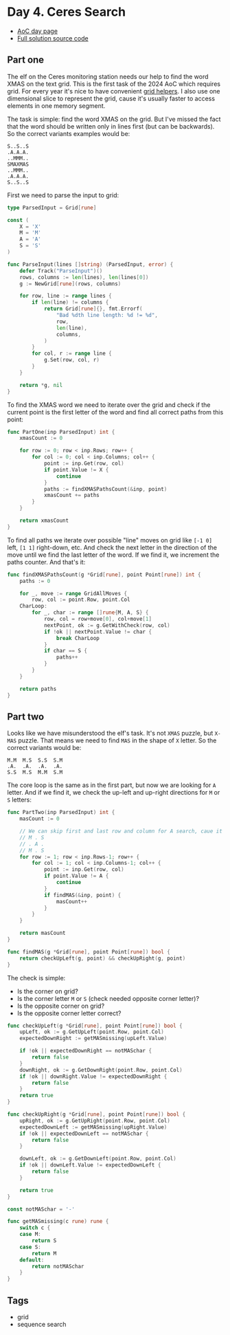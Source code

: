 # Day 4. Ceres Search
- [AoC day page](https://adventofcode.com/2024/day/4)
- [Full solution source code](https://github.com/insomnes/aoc/tree/main/2024/04_ceres)

## Part one
The elf on the Ceres monitoring station needs our help to find the word XMAS on the text grid.
This is the first task of the 2024 AoC which requires grid. For every year it's nice
to have convenient [grid helpers](https://github.com/insomnes/aoc/blob/main/2024/04_ceres/solution/grid.go).
I also use one dimensional slice to represent the grid, cause it's usually faster to 
access elements in one memory segment.

The task is simple: find the word XMAS on the grid. But I've missed the fact that
the word should be written only in lines first (but can be backwards). So the correct
variants examples would be:
```
S..S..S
.A.A.A.
..MMM..
SMAXMAS
..MMM..
.A.A.A.
S..S..S
```


First we need to parse the input to grid:

```go
type ParsedInput = Grid[rune]

const (
	X = 'X'
	M = 'M'
	A = 'A'
	S = 'S'
)

func ParseInput(lines []string) (ParsedInput, error) {
	defer Track("ParseInput")()
	rows, columns := len(lines), len(lines[0])
	g := NewGrid[rune](rows, columns)

	for row, line := range lines {
		if len(line) != columns {
			return Grid[rune]{}, fmt.Errorf(
				"Bad %dth line length: %d != %d",
				row,
				len(line),
				columns,
			)
		}
		for col, r := range line {
			g.Set(row, col, r)
		}
	}

	return *g, nil
}
```

To find the XMAS word we need to iterate over the grid and check if the current point
is the first letter of the word and find all correct paths from this point:

```go
func PartOne(inp ParsedInput) int {
	xmasCount := 0

	for row := 0; row < inp.Rows; row++ {
		for col := 0; col < inp.Columns; col++ {
			point := inp.Get(row, col)
			if point.Value != X {
				continue
			}
			paths := findXMASPathsCount(&inp, point)
			xmasCount += paths
		}
	}

	return xmasCount
}
```

To find all paths we iterate over possible "line" moves on grid like `[-1 0]` left,
`[1 1]` right-down, etc. And check the next letter in the direction of the move until
we find the last letter of the word. If we find it, we increment the paths counter.
And that's it:

```go
func findXMASPathsCount(g *Grid[rune], point Point[rune]) int {
	paths := 0

	for _, move := range GridAllMoves {
		row, col := point.Row, point.Col
	CharLoop:
		for _, char := range []rune{M, A, S} {
			row, col = row+move[0], col+move[1]
			nextPoint, ok := g.GetWithCheck(row, col)
			if !ok || nextPoint.Value != char {
				break CharLoop
			}
			if char == S {
				paths++
			}
		}
	}

	return paths
}
```

## Part two
Looks like we have misunderstood the elf's task. It's not `XMAS` puzzle, but `X-MAS` puzzle.
That means we need to find `MAS` in the shape of `X` letter. So the correct variants would be:
```
M.M  M.S  S.S  S.M
.A.  .A.  .A.  .A.
S.S  M.S  M.M  S.M
```

The core loop is the same as in the first part, but now we are looking for `A` letter.
And if we find it, we check the up-left and up-right directions for `M` or `S` letters:

```go
func PartTwo(inp ParsedInput) int {
	masCount := 0

	// We can skip first and last row and column for A search, caue it's 3x3 square:
	// M . S
	// . A .
	// M . S
	for row := 1; row < inp.Rows-1; row++ {
		for col := 1; col < inp.Columns-1; col++ {
			point := inp.Get(row, col)
			if point.Value != A {
				continue
			}
			if findMAS(&inp, point) {
				masCount++
			}
		}
	}

	return masCount
}

func findMAS(g *Grid[rune], point Point[rune]) bool {
	return checkUpLeft(g, point) && checkUpRight(g, point)
}
```

The check is simple:

- Is the corner on grid?
- Is the corner letter `M` or `S` (check needed opposite corner letter)?
- Is the opposite corner on grid?
- Is the opposite corner letter correct?

```go
func checkUpLeft(g *Grid[rune], point Point[rune]) bool {
	upLeft, ok := g.GetUpLeft(point.Row, point.Col)
	expectedDownRight := getMASmissing(upLeft.Value)

	if !ok || expectedDownRight == notMASchar {
		return false
	}
	downRight, ok := g.GetDownRight(point.Row, point.Col)
	if !ok || downRight.Value != expectedDownRight {
		return false
	}
	return true
}

func checkUpRight(g *Grid[rune], point Point[rune]) bool {
	upRight, ok := g.GetUpRight(point.Row, point.Col)
	expectedDownLeft := getMASmissing(upRight.Value)
	if !ok || expectedDownLeft == notMASchar {
		return false
	}

	downLeft, ok := g.GetDownLeft(point.Row, point.Col)
	if !ok || downLeft.Value != expectedDownLeft {
		return false
	}

	return true
}

const notMASchar = '-'

func getMASmissing(c rune) rune {
	switch c {
	case M:
		return S
	case S:
		return M
	default:
		return notMASchar
	}
}
```

## Tags
- grid
- sequence search
